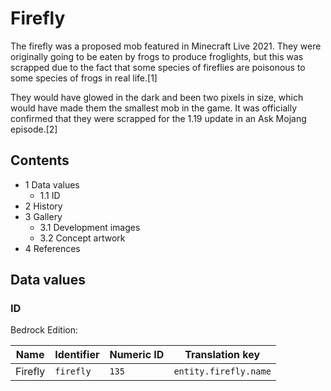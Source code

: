 # Firefly
The firefly was a proposed mob featured in Minecraft Live 2021. They were originally going to be eaten by frogs to produce froglights, but this was scrapped due to the fact that some species of fireflies are poisonous to some species of frogs in real life.[1]

They would have glowed in the dark and been two pixels in size, which would have made them the smallest mob in the game. It was officially confirmed that they were scrapped for the 1.19 update in an Ask Mojang episode.[2]

## Contents
- 1 Data values
	- 1.1 ID
- 2 History
- 3 Gallery
	- 3.1 Development images
	- 3.2 Concept artwork
- 4 References

## Data values
### ID
Bedrock Edition:

| Name    | Identifier | Numeric ID | Translation key       |
|---------|------------|------------|-----------------------|
| Firefly | `firefly`  | `135`      | `entity.firefly.name` |

